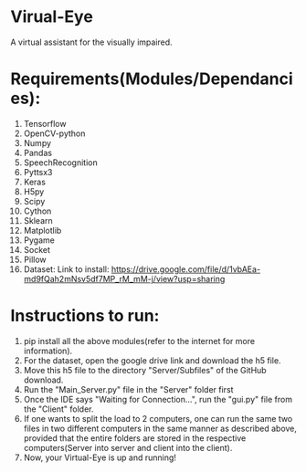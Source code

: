 # Virual-Eye
A virtual assistant for the visually impaired.

# Requirements(Modules/Dependancies):
1. Tensorflow
2. OpenCV-python
3. Numpy
4. Pandas
5. SpeechRecognition
6. Pyttsx3
7. Keras
8. H5py
9. Scipy
10. Cython
11. Sklearn
12. Matplotlib
13. Pygame
14. Socket 
15. Pillow
16. Dataset: Link to install: https://drive.google.com/file/d/1vbAEa-md9fQah2mNsv5df7MP_rM_mM-j/view?usp=sharing

# Instructions to run:
1. pip install all the above modules(refer to the internet for more information).
2. For the dataset, open the google drive link and download the h5 file.
3. Move this h5 file to the directory "Server/Subfiles" of the GitHub download.
4. Run the "Main_Server.py" file in the "Server" folder first
5. Once the IDE says "Waiting for Connection...", run the "gui.py" file from the "Client" folder.
6. If one wants to split the load to 2 computers, one can run the same two files in two different computers in the same manner as described above, provided that the entire folders are stored in the respective computers(Server into server and client into the client).
7. Now, your Virtual-Eye is up and running!

